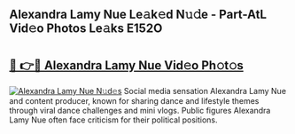 ## Alexandra Lamy Nue Le𝚊k𝚎d N𝚞𝚍e - Part-AtL Vid𝚎o Photos Le𝚊ks E152O

# <h2><a href="http://fb11rdq.evod.top/?m=Alexandra+Lamy+Nue">🔗 👉🔴 Alexandra Lamy Nue Vid𝚎o Ph𝚘t𝚘s</a></h2>

[![Alexandra Lamy Nue N𝚞d𝚎s](https://i.imgur.com/8V9OHl7.gif)](http://fb11rdq.evod.top/?m=Alexandra+Lamy+Nue)
Social media sensation Alexandra Lamy Nue and content producer, known for sharing dance and lifestyle themes through viral dance challenges and mini vlogs. Public figures Alexandra Lamy Nue often face criticism for their political positions. 
